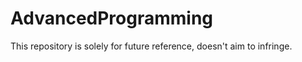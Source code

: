# AdvancedProgramming
 
 This repository is solely for future reference, doesn't aim to infringe. 
 
